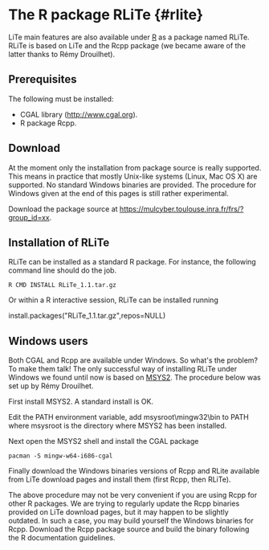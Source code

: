 The R package RLiTe {#rlite}
===================

<!-- Line Tessellation (LiTe) library
     |||Development version
     Authors: Katarzyna Adamczyk and Kiên Kiêu.
     |||Copyright INRA 2006-yyyy.
     Interdeposit Certification: IDDN.FR.001.030007.000.R.P.2015.000.31235
     License: GPL v3. -->

LiTe main features are also available under [R](http://www.r-project.org) as a package named RLiTe. RLiTe is based on LiTe and the Rcpp package (we became aware of the latter thanks to Rémy Drouilhet).

Prerequisites
-------------
The following must be installed:
- CGAL library (http://www.cgal.org).
- R package Rcpp.

Download
--------
At the moment only the installation from package source is really supported. This means in practice that mostly Unix-like systems (Linux, Mac OS X) are supported. No standard Windows binaries are provided. The procedure for Windows given at the end of this pages is still rather experimental.

Download the package source at https://mulcyber.toulouse.inra.fr/frs/?group_id=xx. 

Installation of RLiTe
---------------------
RLiTe can be installed as a standard R package. For instance, the following command line should do the job.

    R CMD INSTALL RLiTe_1.1.tar.gz

Or within a R interactive session, RLiTe can be installed running

   install.packages("RLiTe_1.1.tar.gz",repos=NULL)

Windows users
-------------
Both CGAL and Rcpp are available under Windows. So what's the problem? To make them talk! The only successful way of installing RLiTe under Windows we found until now is based on [MSYS2](http://sourceforge.net/projects/msys2). The procedure below was set up by Rémy Drouilhet.

First install MSYS2. A standard install is OK.

Edit the PATH environment variable, add msysroot\mingw32\bin to PATH where msysroot is the directory where MSYS2 has been installed.

Next open the MSYS2 shell and install the CGAL package

    pacman -S mingw-w64-i686-cgal 

Finally download the Windows binaries versions of Rcpp and RLite available from LiTe download pages and install them (first Rcpp, then RLiTe).

The above procedure may not be very convenient if you are using Rcpp for other R packages. We are trying to regularly update the Rcpp binaries provided on LiTe download pages, but it may happen to be slightly outdated. In such a case, you may build yourself the Windows binaries for Rcpp. Download the Rcpp package source and build the binary following the R documentation guidelines.